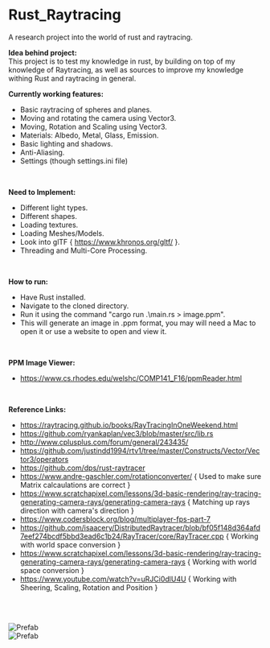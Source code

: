 # Rust_Raytracing
A research project into the world of rust and raytracing.
<br/>

**Idea behind project:**<br/>
This project is to test my knowledge in rust, by building on top of my knowledge of Raytracing, as well as sources to improve my knowledge withing Rust and raytracing in general.
<br/>

**Currently working features:**<br/>
- Basic raytracing of spheres and planes.
- Moving and rotating the camera using Vector3.
- Moving, Rotation and Scaling using Vector3.
- Materials: Albedo, Metal, Glass, Emission.
- Basic lighting and shadows.
- Anti-Aliasing.
- Settings (though settings.ini file) 
<br/>

**Need to Implement:**<br/>
- Different light types.
- Different shapes.
- Loading textures.
- Loading Meshes/Models.
- Look into glTF { https://www.khronos.org/gltf/ }.
- Threading and Multi-Core Processing.
<br/>

**How to run:**<br/>
- Have Rust installed.
- Navigate to the cloned directory.
- Run it using the command "cargo run .\main.rs > image.ppm".
- This will generate an image in .ppm format, you may will need a Mac to open it or use a website to open and view it.
<br/>

**PPM Image Viewer:**<br/>
- https://www.cs.rhodes.edu/welshc/COMP141_F16/ppmReader.html
<br/>

**Reference Links:**<br/>
- https://raytracing.github.io/books/RayTracingInOneWeekend.html
- https://github.com/ryankaplan/vec3/blob/master/src/lib.rs
- http://www.cplusplus.com/forum/general/243435/
- https://github.com/justindd1994/rtv1/tree/master/Constructs/Vector/Vector3/operators
- https://github.com/dps/rust-raytracer
- https://www.andre-gaschler.com/rotationconverter/ { Used to make sure Matrix calcaulations are correct }
- https://www.scratchapixel.com/lessons/3d-basic-rendering/ray-tracing-generating-camera-rays/generating-camera-rays { Matching up rays direction with camera's direction }
- https://www.codersblock.org/blog/multiplayer-fps-part-7
- https://github.com/isaacery/DistributedRaytracer/blob/bf05f148d364afd7eef274bcdf5bbd3ead6c1b24/RayTracer/core/RayTracer.cpp { Working with world space conversion }
- https://www.scratchapixel.com/lessons/3d-basic-rendering/ray-tracing-generating-camera-rays/generating-camera-rays { Working with world space conversion }
- https://www.youtube.com/watch?v=uRJCi0dlU4U { Working with Sheering, Scaling, Rotation and Position }
<br/>
<br/>

![Prefab](https://github.com/justindd1994/Rust_Raytracing/blob/master/images/ray-tracing-demo-5.png)<br/>
![Prefab](https://github.com/justindd1994/Rust_Raytracing/blob/master/images/ray-tracing-demo-6.png)<br/>
